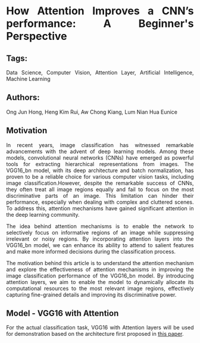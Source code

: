 <!DOCTYPE html>
<html>
<head>
  <style>
    body {
      text-align: justify;
    }
    p {
      text-align: justify;
    }
  </style>
</head>
  
<body>
  <h1>How Attention Improves a CNN’s performance: A Beginner's Perspective</h1>
  <h2>Tags:</h2>
  <p>Data Science, Computer Vision, Attention Layer, Artificial Intelligence, Machine Learning</p>
  <h2>Authors:</h2>
  <p>Ong Jun Hong, Heng Kim Rui, Aw Chong Kiang, Lum Nian Hua Eunice</p>
  
  <h2>Motivation</h2>
  <p>
In recent years, image classification has witnessed remarkable advancements with the advent of deep learning models. Among these models, convolutional neural networks (CNNs) have emerged as powerful tools for extracting hierarchical representations from images. The VGG16_bn model, with its deep architecture and batch normalization, has proven to be a reliable choice for various computer vision tasks, including image classification.However, despite the remarkable success of CNNs, they often treat all image regions equally and fail to focus on the most discriminative parts of an image. This limitation can hinder their performance, especially when dealing with complex and cluttered scenes. To address this, attention mechanisms have gained significant attention in the deep learning community.
  </p>
  
  <p>
The idea behind attention mechanisms is to enable the network to selectively focus on informative regions of an image while suppressing irrelevant or noisy regions. By incorporating attention layers into the VGG16_bn model, we can enhance its ability to attend to salient features and make more informed decisions during the classification process.
  </p>
  
  <p>
The motivation behind this article is to understand the attention mechanism and explore the effectiveness of attention mechanisms in improving the image classification performance of the VGG16_bn model. By introducing attention layers, we aim to enable the model to dynamically allocate its computational resources to the most relevant image regions, effectively capturing fine-grained details and improving its discriminative power.
  </p>

  <h2>Model - VGG16 with Attention</h2>
  <p>
For the actual classification task, VGG16 with Attention layers will be used for demonstration based on the architecture first proposed in <a href="https://example.com/paper">this paper</a>.
</body>
</html>
